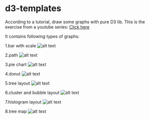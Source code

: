 # d3-templates
According to a tutorial, draw some graphs with pure D3 lib.
This is the exercise from a youtube series: [Click here](https://www.youtube.com/user/d3Vienno)

It contains following types of graphs:

1.bar with scale 
![alt text](screenshots/bar-graph.png "Bar graph")

2.path
![alt text](screenshots/path.png "Path")

3.pie chart
![alt text](screenshots/pie-chart.png "Pie")

4.donut
![alt text](screenshots/donut.png "Donut")

5.tree layout
![alt text](screenshots/tree.png "Init")

6.cluster and bubble layout
![alt text](screenshots/bubble.png "Bubble")

7.histogram layout
![alt text](screenshots/histogram.png "Histogram")

8.tree map
![alt text](screenshots/tree-map.png "Tree map")